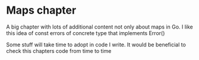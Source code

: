 # Maps chapter

A big chapter with lots of additional content not only about maps in Go.
I like this idea of const errors of concrete type that implements Error()

Some stuff will take time to adopt in code I write. It would be beneficial to check this chapters code from time to time
